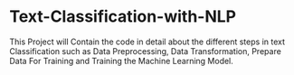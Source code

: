 # Text-Classification-with-NLP
This Project will Contain the code in detail about the different steps in text Classification such as Data Preprocessing, Data Transformation, Prepare Data For Training and Training the Machine Learning Model.

